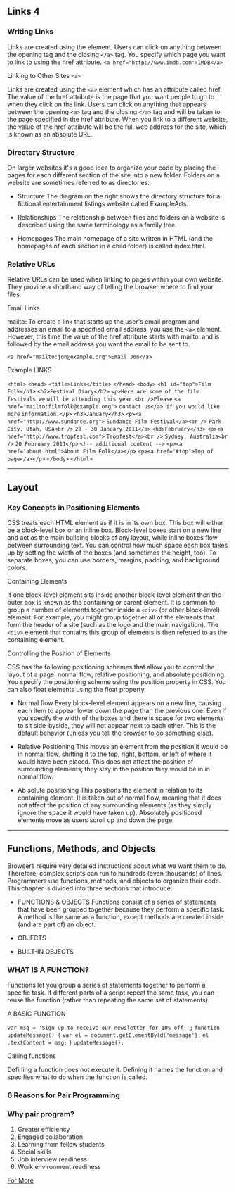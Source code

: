 ## Links 4

### Writing Links
Links are created using the <a> element. Users can click on anything
between the opening <a> tag and the closing `</a>` tag. You specify
which page you want to link to using the href attribute.
`<a href="http://www.imdb.com">IMDB</a>`

Linking to Other Sites `<a>`

Links are created using the `<a>` element which has an attribute
called href. The value of the href attribute is the page that
you want people to go to when they click on the link.
Users can click on anything that appears between the opening
`<a>` tag and the closing `</a>` tag and will be taken to the page
specified in the href attribute. When you link to a different
website, the value of the href attribute will be the full web
address for the site, which is known as an absolute URL.

### Directory Structure
On larger websites it's a good idea to organize your code by placing the
pages for each different section of the site into a new folder. Folders on a
website are sometimes referred to as directories.

* Structure
The diagram on the right shows
the directory structure for a
fictional entertainment listings
website called ExampleArts.

* Relationships
The relationship between
files and folders on a website
is described using the same
terminology as a family tree.

* Homepages
The main homepage of a site
written in HTML (and the
homepages of each section in a
child folder) is called index.html.

### Relative URLs

Relative URLs can be used when linking to pages within your own
website. They provide a shorthand way of telling the browser where to
find your files.

Email Links

mailto:
To create a link that starts up the user's email program and
addresses an email to a specified email address, you use the `<a>`
element. However, this time the value of the href attribute starts
with mailto: and is followed by the email address you want the
email to be sent to.

`<a href="mailto:jon@example.org">Email Jon</a>`

Example LINKS

`<html>`
   `<head>`
      `<title>Links</title>`
   `</head>`
      `<body>`
        `<h1 id="top">Film Folk</h1>`
        `<h2>Festival Diary</h2>`
         `<p>Here are some of the film festivals we`
            `will be attending this year.<br />Please`
            `<a href="mailto:filmfolk@example.org">`
                `contact us</a> if you would like more`
                                             `information.</p>`
        `<h3>January</h3>`
             `<p><a href="http://www.sundance.org">`
                           `Sundance Film Festival</a><br />`
                                 `Park City, Utah, USA<br />`
                                      `20 - 30 January 2011</p>`
        `<h3>February</h3>`
           `<p><a href="http://www.tropfest.com">`
                                   `Tropfest</a><br />`
                              `Sydney, Australia<br />`
                                     `20 February 2011</p>`
                `<!-- additional content -->`
           `<p><a href="about.html">About Film Folk</a></p>`
            `<p><a href="#top">Top of page</a></p>`
     `</body>`
`</html>`


***

## Layout

### Key Concepts in Positioning Elements

CSS treats each HTML element as if it is in its
own box. This box will either be a block-level
box or an inline box.
Block-level boxes start on a new line and act as the main building blocks
of any layout, while inline boxes flow between surrounding text. You can
control how much space each box takes up by setting the width of the
boxes (and sometimes the height, too). To separate boxes, you can use
borders, margins, padding, and background colors.

Containing Elements

If one block-level element sits inside another
block-level element then the outer box is
known as the containing or parent element.
It is common to group a number of elements together inside a `<div>`
(or other block-level) element. For example, you might group together
all of the elements that form the header of a site (such as the logo and
the main navigation). The `<div>` element that contains this group of
elements is then referred to as the containing element.

Controlling the Position of Elements

CSS has the following positioning schemes that allow you to control
the layout of a page: normal flow, relative positioning, and absolute
positioning. You specify the positioning scheme using the position
property in CSS. You can also float elements using the float property.

* Normal flow
Every block-level element
appears on a new line, causing
each item to appear lower down
the page than the previous one.
Even if you specify the width
of the boxes and there is space
for two elements to sit side-byside,
they will not appear next
to each other. This is the default
behavior (unless you tell the
browser to do something else).

* Relative Positioning
This moves an element from the
position it would be in normal
flow, shifting it to the top, right,
bottom, or left of where it
would have been placed. This
does not affect the position of
surrounding elements; they stay
in the position they would be in
in normal flow.

* Ab solute positioning
This positions the element
in relation to its containing
element. It is taken out of
normal flow, meaning that it
does not affect the position
of any surrounding elements
(as they simply ignore the
space it would have taken up).
Absolutely positioned elements
move as users scroll up and
down the page.

***

## Functions, Methods, and Objects

Browsers require very detailed instructions about what
we want them to do. Therefore, complex scripts can run
to hundreds (even thousands) of lines. Programmers use
functions, methods, and objects to organize their code.
This chapter is divided into three sections that introduce:

* FUNCTIONS & OBJECTS 
Functions consist of a series of statements that have been grouped together because they
perform a specific task. A method is the same as a function, except methods are created inside (and are
part of) an object.

* OBJECTS
* BUILT-IN OBJECTS

### WHAT IS A FUNCTION?

Functions let you group a series of statements together to perform a
specific task. If different parts of a script repeat the same task, you can
reuse the function (rather than repeating the same set of statements).

A BASIC FUNCTION

`var msg = 'Sign up to receive our newsletter for 10% off!';`
`function updateMessage() {`
`var el = document.getElementByld('message'};`
`el .textContent = msg;`
`}`
`updateMessage(};`


Calling functions

Defining a function does not execute it. Defining it names the function and specifies what to do when the function is called.


### 6 Reasons for Pair Programming

### Why pair program?

1. Greater efficiency
2. Engaged collaboration
3. Learning from fellow students
4. Social skills
5. Job interview readiness
6. Work environment readiness

[For More](https://www.codefellows.org/blog/6-reasons-for-pair-programming/)
